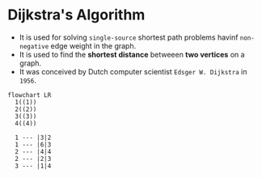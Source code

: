 # Dijkstra's Algorithm

- It is used for solving `single-source` shortest path problems havinf `non-negative` edge weight in the graph. 
- It is used to find the **shortest distance** betweeen **two vertices** on a graph. 
- It was conceived by Dutch computer scientist `Edsger W. Dijkstra` in `1956`.

```mermaid
flowchart LR
  1((1))
  2((2))
  3((3))
  4((4))

  1 --- |3|2
  1 --- |6|3
  2 --- |4|4
  2 --- |2|3
  3 --- |1|4


```